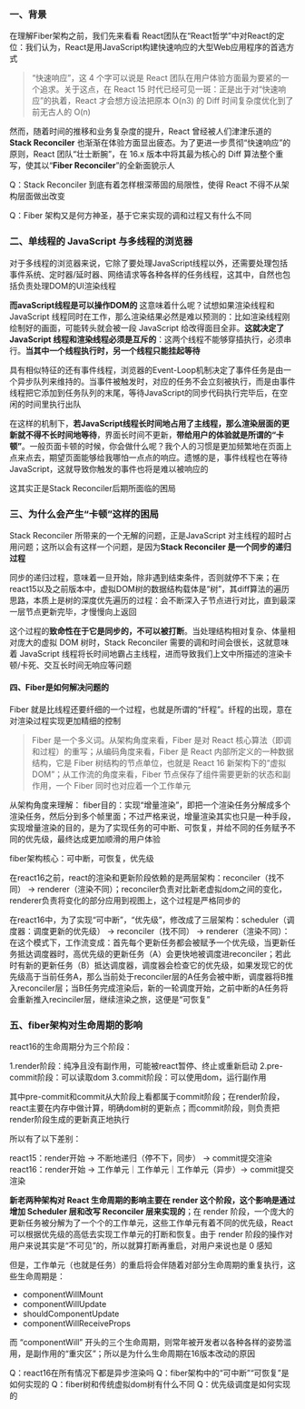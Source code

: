 ### 一、背景

在理解Fiber架构之前，我们先来看看 React团队在“React哲学”中对React的定位：我们认为，React是用JavaScript构建快速响应的大型Web应用程序的首选方式

> “快速响应”，这 4 个字可以说是 React 团队在用户体验方面最为要紧的一个追求。关于这点，在 React 15 时代已经可见一斑：正是出于对“快速响应”的执着，React 才会想方设法把原本 O(n3) 的 Diff 时间复杂度优化到了前无古人的 O(n)

然而，随着时间的推移和业务复杂度的提升，React 曾经被人们津津乐道的 **Stack Reconciler** 也渐渐在体验方面显出疲态。为了更进一步贯彻“快速响应”的原则，React 团队“壮士断腕”，在 16.x 版本中将其最为核心的 Diff 算法整个重写，使其以“**Fiber Reconciler**”的全新面貌示人

Q：Stack Reconciler 到底有着怎样根深蒂固的局限性，使得 React 不得不从架构层面做出改变

Q：Fiber 架构又是何方神圣，基于它来实现的调和过程又有什么不同

### 二、单线程的 JavaScript 与多线程的浏览器
对于多线程的浏览器来说，它除了要处理JavaScript线程以外，还需要处理包括事件系统、定时器/延时器、网络请求等各种各样的任务线程，这其中，自然也包括负责处理DOM的UI渲染线程

**而avaScript线程是可以操作DOM的**
这意味着什么呢？试想如果渲染线程和 JavaScript 线程同时在工作，那么渲染结果必然是难以预测的：比如渲染线程刚绘制好的画面，可能转头就会被一段 JavaScript 给改得面目全非。**这就决定了JavaScript 线程和渲染线程必须是互斥的**：这两个线程不能够穿插执行，必须串行。**当其中一个线程执行时，另一个线程只能挂起等待**

具有相似特征的还有事件线程，浏览器的Event-Loop机制决定了事件任务是由一个异步队列来维持的。当事件被触发时，对应的任务不会立刻被执行，而是由事件线程把它添加到任务队列的末尾，等待JavaScript的同步代码执行完毕后，在空闲的时间里执行出队

在这样的机制下，**若JavaScript线程长时间地占用了主线程，那么渲染层面的更新就不得不长时间地等待**，界面长时间不更新，**带给用户的体验就是所谓的“卡顿”**。一般页面卡顿的时候，你会做什么呢？我个人的习惯是更加频繁地在页面上点来点去，期望页面能够给我哪怕一点点的响应。遗憾的是，事件线程也在等待JavaScript，这就导致你触发的事件也将是难以被响应的

这其实正是Stack Reconciler后期所面临的困局

### 三、为什么会产生“卡顿”这样的困局

Stack Reconciler 所带来的一个无解的问题，正是JavaScript 对主线程的超时占用问题；这所以会有这样一个问题，是因为**Stack Reconciler 是一个同步的递归过程**

同步的递归过程，意味着一旦开始，除非遇到结束条件，否则就停不下来；在react15以及之前版本中，虚拟DOM树的数据结构载体是“树”，其diff算法的遍历思路，本质上是树的深度优先遍历的过程：会不断深入子节点进行对比，直到最深一层节点更新完毕，才慢慢向上返回

这个过程的**致命性在于它是同步的，不可以被打断**。当处理结构相对复杂、体量相对庞大的虚拟 DOM 树时，Stack Reconciler 需要的调和时间会很长，这就意味着 JavaScript 线程将长时间地霸占主线程，进而导致我们上文中所描述的渲染卡顿/卡死、交互长时间无响应等问题

#### 四、Fiber是如何解决问题的

 Fiber 就是比线程还要纤细的一个过程，也就是所谓的“纤程”。纤程的出现，意在对渲染过程实现更加精细的控制
 
 > Fiber 是一个多义词。从架构角度来看，Fiber 是对 React 核心算法（即调和过程）的重写；从编码角度来看，Fiber 是 React 内部所定义的一种数据结构，它是 Fiber 树结构的节点单位，也就是 React 16 新架构下的“虚拟 DOM”；从工作流的角度来看，Fiber 节点保存了组件需要更新的状态和副作用，一个 Fiber 同时也对应着一个工作单元

从架构角度来理解：
fiber目的：实现“增量渲染”，即把一个渲染任务分解成多个渲染任务，然后分到多个帧里面；不过严格来说，增量渲染其实也只是一种手段，实现增量渲染的目的，是为了实现任务的可中断、可恢复，并给不同的任务赋予不同的优先级，最终达成更加顺滑的用户体验

fiber架构核心：可中断，可恢复，优先级

在react16之前，react的渲染和更新阶段依赖的是两层架构：reconciler（找不同） -> renderer（渲染不同）；reconciler负责对比新老虚拟dom之间的变化，renderer负责将变化的部分应用到视图上，这个过程是严格同步的

在react16中，为了实现“可中断”，“优先级”，修改成了三层架构：scheduler（调度器：调度更新的优先级） -> reconciler（找不同） -> renderer（渲染不同）：在这个模式下，工作流变成：首先每个更新任务都会被赋予一个优先级，当更新任务抵达调度器时，高优先级的更新任务（A）会更快地被调度进reconciler；若此时有新的更新任务（B）抵达调度器，调度器会检查它的优先级，如果发现它的优先级高于当前任务A，那么当前处于reconciler层的A任务会被中断，调度器将B推入reconciler层；当B任务完成渲染后，新的一轮调度开始，之前中断的A任务将会重新推入recinciler层，继续渲染之旅，这便是“可恢复”


### 五、fiber架构对生命周期的影响

react16的生命周期分为三个阶段：

1.render阶段：纯净且没有副作用，可能被react暂停、终止或重新启动
2.pre-commit阶段：可以读取dom
3.commit阶段：可以使用dom，运行副作用

其中pre-commit和commit从大阶段上看都属于commit阶段；在render阶段，react主要在内存中做计算，明确dom树的更新点；而commit阶段，则负责把render阶段生成的更新真正地执行

所以有了以下差别：

react15：render开始 -> 不断地递归（停不下，同步） -> commit提交渲染
react16：render开始 -> 工作单元｜工作单元｜工作单元（异步）-> commit提交渲染

**新老两种架构对 React 生命周期的影响主要在 render 这个阶段，这个影响是通过增加 Scheduler 层和改写 Reconciler 层来实现的**；在 render 阶段，一个庞大的更新任务被分解为了一个个的工作单元，这些工作单元有着不同的优先级，React 可以根据优先级的高低去实现工作单元的打断和恢复。由于 render 阶段的操作对用户来说其实是“不可见”的，所以就算打断再重启，对用户来说也是 0 感知

但是，工作单元（也就是任务）的重启将会伴随着对部分生命周期的重复执行，这些生命周期是：
- componentWillMount
- componentWillUpdate
- shouldComponentUpdate
- componentWillReceiveProps

而 “componentWill” 开头的三个生命周期，则常年被开发者以各种各样的姿势滥用，是副作用的“重灾区”；所以是为什么生命周期在16版本改动的原因


Q：react16在所有情况下都是异步渲染吗
Q：fiber架构中的“可中断”“可恢复”是如何实现的
Q：fiber树和传统虚拟dom树有什么不同
Q：优先级调度是如何实现的
